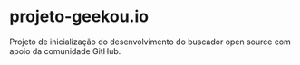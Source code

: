 # projeto-geekou.io
Projeto de inicialização do desenvolvimento do buscador open source com apoio da comunidade GitHub.
